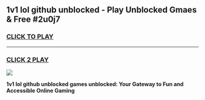 
## 1v1 lol github unblocked - Play Unblocked Gmaes & Free #2u0j7
<h3>
<a href="https://news.freeplayer.one?title=1v1_lol_github_unblocked&ref=24F">CLICK TO PLAY</a></h3>
<hr>

<h3>
<a href="https://news.freeplayer.one?title=1v1_lol_github_unblocked&ref=24F">CLICK 2 PLAY</a>
  
</h3>

<a href="https://news.freeplayer.one?title=1v1_lol_github_unblocked&ref=24F/"><img src="https://clearcache.store/games.png"></a>


**1v1 lol github unblocked games unblocked: Your Gateway to Fun and Accessible Online Gaming**

